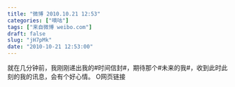 ```yaml
---
title: "微博 2010.10.21 12:53"
categories: ["嘀咕"]
tags: ["来自微博 weibo.com"]
draft: false
slug: "jH7pMk"
date: "2010-10-21 12:53:00"
---
```


<p>就在几分钟前，我刚刚递出我的#时间信封#，期待那个#未来的我#，收到此时此刻的我的讯息，会有个好心情。 O网页链接 ​​​​</p>

